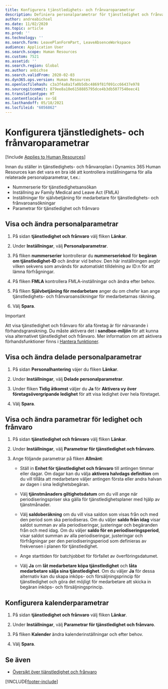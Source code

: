 ```yaml
---
title: Konfigurera tjänstledighets- och frånvaroparametrar
description: Definiera personalparametrar för tjänstledighet och frånvaro i Dynamics 365 Human Resources.
author: andreabichsel
ms.date: 11/02/2020
ms.topic: article
ms.prod: ''
ms.technology: ''
ms.search.form: LeavePlanFormPart, LeaveAbsenceWorkspace
audience: Application User
ms.search.scope: Human Resources
ms.custom: 7521
ms.assetid: ''
ms.search.region: Global
ms.author: anbichse
ms.search.validFrom: 2020-02-03
ms.dyn365.ops.version: Human Resources
ms.openlocfilehash: c3a3f4a8a1fa0b5dbc4869f81f091cc66437e978
ms.sourcegitcommit: 879ee8a10e6158885795dce4b3db5077540eec41
ms.translationtype: HT
ms.contentlocale: sv-SE
ms.lasthandoff: 05/18/2021
ms.locfileid: "6056862"
---
```

# <a name="configure-leave-and-absence-parameters"></a>Konfigurera tjänstledighets- och frånvaroparametrar

[!include [Applies to Human Resources](../includes/applies-to-hr.md)]

Innan du ställer in tjänstledighets- och frånvaroplan i Dynamics 365 Human Resources kan det vara en bra idé att kontrollera inställningarna för alla relaterade personalparametrar, t.ex.:

- Nummerserie för tjänstledighetsansökan
- Inställning av Family Medical and Leave Act (FMLA)
- Inställningar för självbetjäning för medarbetare för tjänstledighets- och frånvaroansökningar
- Parametrar för tjänstledighet och frånvaro

## <a name="view-and-change-human-resources-parameters"></a>Visa och ändra personalparametrar

1. På sidan **tjänstledighet och frånvaro** välj fliken **Länkar**.

2. Under **Inställningar**, välj **Personalparametrar**.

3. På fliken **nummerserier** kontrollerar du **nummerseriekod** för **begäran om tjänstledighet-ID** och ändrar vid behov. Den här inställningen avgör vilken sekvens som används för automatiskt tilldelning av ID:n för att lämna förfrågningar.

4. På fliken **FMLA** kontrollera FMLA-inställningar och ändra efter behov.

5. På fliken **Självbetjäning för medarbetare** anger du om chefer kan ange tjänstledighets- och frånvaroansökningar för medarbetarnas räkning.

7. Välj **Spara**.

>[!IMPORTANT]
>Att visa tjänstledighet och frånvaro för alla företag är för närvarande i förhandsgranskning. Du måste aktivera det i **sandbox-miljön** för att kunna visa alternativet tjänstledighet och frånvaro. Mer information om att aktivera förhandsfunktioner finns i [Hantera funktioner](hr-admin-manage-features.md).

## <a name="view-and-change-human-resources-shared-parameters"></a>Visa och ändra delade personalparametrar

1. På sidan **Personalhantering** väjer du fliken **Länkar**.

2. Under **Inställningar**, välj **Delade personalparametrar**.

3. Under fliken **Tidig åtkomst** väljer du **Ja** för **Aktivera vy över företagsövergripande ledighet** för att visa ledighet över hela företaget.

4. Välj **Spara**.

## <a name="view-and-change-leave-and-absence-parameters"></a>Visa och ändra parametrar för ledighet och frånvaro

1. På sidan **tjänstledighet och frånvaro** välj fliken **Länkar**.

2. Under **Inställningar**, välj **Parametrar för tjänstledighet och frånvaro**.

3. Ange följande parametrar på fliken **Allmänt**:
 
    - Ställ in **Enhet för tjänstledighet och frånvaro** till antingen timmar eller dagar. Om dagar kan du välja **aktivera halvdags definition** om du vill tillåta att medarbetare väljer antingen första eller andra halvan av dagen i sina ledighetsbegäran. 

    - Välj **tjänstmånaders giltighetsdatum** om du vill ange när periodiseringspriser ska gälla för tjänstledighetsplaner med hjälp av tjänstmånader.

    - Välj **saldoberäkning** om du vill visa saldon som visas från och med den period som ska periodiseras. Om du väljer **saldo från idag** visar saldot summan av alla periodiseringar, justeringar och begäranden från och med idag. Om du väljer **saldo för en periodiseringsperiod**, visar saldot summan av alla periodiseringar, justeringar och förfrågningar per den periodiseringsperiod som definieras av frekvensen i planen för tjänstledighet. 

    - Ange starttiden för batchjobbet för förfallet av överföringsdatumet.  
    
    - Välj **Ja** om **låt medarbetare köpa tjänstledighet** och **låta medarbetare sälja sina tjänstledighet**. Om du väljer **Ja** för dessa alternativ kan du skapa inköps- och försäljningsprincip för tjänstledighet och göra det möjligt för medarbetare att skicka in begäran inköps- och försäljningsprincip.

## <a name="configure-calendar-parameters"></a>Konfigurera kalenderparametrar

1. På sidan **tjänstledighet och frånvaro** välj fliken **Länkar**.

2. Under **Inställningar**, välj **Parametrar för tjänstledighet och frånvaro**.

3. På fliken **Kalender** ändra kalenderinställningar och efter behov.

4. Välj **Spara**.

## <a name="see-also"></a>Se även

- [Översikt över tjänstledighet och frånvaro](hr-leave-and-absence-overview.md)


[!INCLUDE[footer-include](../includes/footer-banner.md)]